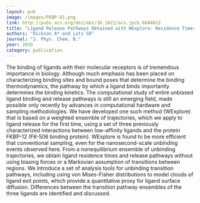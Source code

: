 ```yaml
---
layout: pub
image: /images/FKBP-01.png
link: http://pubs.acs.org/doi/abs/10.1021/acs.jpcb.6b04012
title: "Ligand Release Pathways Obtained with WExplore: Residence Times and Mechanisms"
authors: "Dickson A* and Lotz SD"
journal: "J. Phys. Chem. B."
year: 2016
category: publication
---
```

The binding of ligands with their molecular receptors is of tremendous importance in biology. Although much emphasis has been placed on characterizing binding sites and bound poses that determine the binding thermodynamics, the pathway by which a ligand binds importantly determines the binding kinetics. The computational study of entire unbiased ligand binding and release pathways is still an emerging field, made possible only recently by advances in computational hardware and sampling methodologies. We have developed one such method (WExplore) that is based on a weighted ensemble of trajectories, which we apply to ligand release for the first time, using a set of three previously characterized interactions between low-affinity ligands and the protein FKBP-12 (FK-506 binding protein). WExplore is found to be more efficient that conventional sampling, even for the nanosecond-scale unbinding events observed here. From a nonequilibrium ensemble of unbinding trajectories, we obtain ligand residence times and release pathways without using biasing forces or a Markovian assumption of transitions between regions. We introduce a set of analysis tools for unbinding transition pathways, including using von Mises-Fisher distributions to model clouds of ligand exit points, which provide a quantitative proxy for ligand surface diffusion. Differences between the transition pathway ensembles of the three ligands are identified and discussed.
